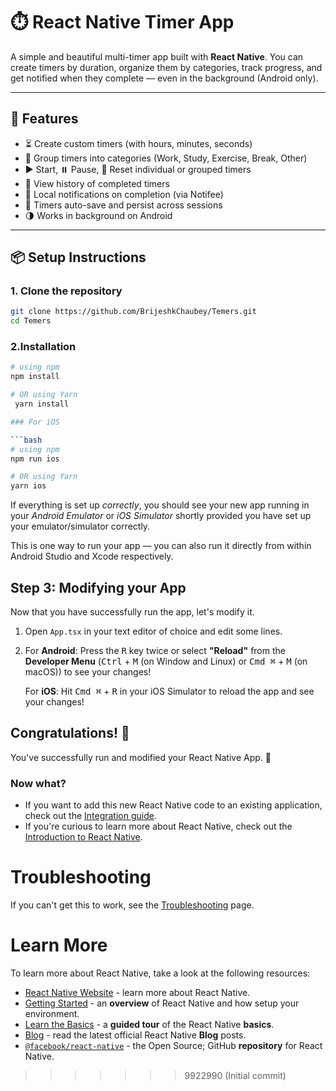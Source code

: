 # ⏱️ React Native Timer App

A simple and beautiful multi-timer app built with **React Native**. You can create timers by duration, organize them by categories, track progress, and get notified when they complete — even in the background (Android only).

---

## 🚀 Features

- ⏳ Create custom timers (with hours, minutes, seconds)
- 📂 Group timers into categories (Work, Study, Exercise, Break, Other)
- ▶️ Start, ⏸️ Pause, 🔄 Reset individual or grouped timers
- 📜 View history of completed timers
- 🔔 Local notifications on completion (via Notifee)
- 💾 Timers auto-save and persist across sessions
- 🌗 Works in background on Android

---

## 📦 Setup Instructions

### 1. Clone the repository

```bash
git clone https://github.com/BrijeshkChaubey/Temers.git
cd Temers
```

###  2.Installation

```bash
# using npm
npm install

# OR using Yarn
 yarn install

### For iOS

```bash
# using npm
npm run ios

# OR using Yarn
yarn ios
`````

If everything is set up _correctly_, you should see your new app running in your _Android Emulator_ or _iOS Simulator_ shortly provided you have set up your emulator/simulator correctly.

This is one way to run your app — you can also run it directly from within Android Studio and Xcode respectively.

## Step 3: Modifying your App

Now that you have successfully run the app, let's modify it.

1. Open `App.tsx` in your text editor of choice and edit some lines.
2. For **Android**: Press the <kbd>R</kbd> key twice or select **"Reload"** from the **Developer Menu** (<kbd>Ctrl</kbd> + <kbd>M</kbd> (on Window and Linux) or <kbd>Cmd ⌘</kbd> + <kbd>M</kbd> (on macOS)) to see your changes!

   For **iOS**: Hit <kbd>Cmd ⌘</kbd> + <kbd>R</kbd> in your iOS Simulator to reload the app and see your changes!

## Congratulations! :tada:

You've successfully run and modified your React Native App. :partying_face:

### Now what?

- If you want to add this new React Native code to an existing application, check out the [Integration guide](https://reactnative.dev/docs/integration-with-existing-apps).
- If you're curious to learn more about React Native, check out the [Introduction to React Native](https://reactnative.dev/docs/getting-started).

# Troubleshooting

If you can't get this to work, see the [Troubleshooting](https://reactnative.dev/docs/troubleshooting) page.

# Learn More

To learn more about React Native, take a look at the following resources:

- [React Native Website](https://reactnative.dev) - learn more about React Native.
- [Getting Started](https://reactnative.dev/docs/environment-setup) - an **overview** of React Native and how setup your environment.
- [Learn the Basics](https://reactnative.dev/docs/getting-started) - a **guided tour** of the React Native **basics**.
- [Blog](https://reactnative.dev/blog) - read the latest official React Native **Blog** posts.
- [`@facebook/react-native`](https://github.com/facebook/react-native) - the Open Source; GitHub **repository** for React Native.
>>>>>>> 9922990 (Initial commit)
